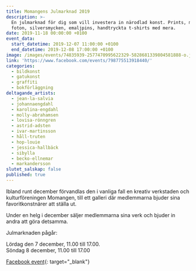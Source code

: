 ```yaml
---
title: Momangens Julmarknad 2019
description: >-
  En julmarknad för dig som vill investera in närodlad konst. Prints, målningar,
  foton, silversmycken, emaljpins, handtryckta t-shirts med mera.
date: 2019-11-18 00:00:00 +0100
event_data:
  start_datetime: 2019-12-07 11:00:00 +0100
  end_datetime: 2019-12-08 17:00:00 +0100
image: /images/events/74835939-2577470995622329-5828681339804581888-o.jpg
link: 'https://www.facebook.com/events/798775513918440/'
categories:
  - bildkonst
  - gatukonst
  - graffiti
  - bokförläggning
deltagande_artists:
  - jean-la-salvia
  - johannaengdahl
  - karolina-engdahl
  - molly-abrahamsen
  - lovisa-rönngren
  - astrid-adsten
  - ivar-martinsson
  - håll-truten
  - hop-louie
  - jessica-hallbäck
  - sibylla
  - becko-ellnemar
  - markandersson
slutet_salskap: false
published: true
---
```


Ibland runt december förvandlas den i vanliga fall en kreativ verkstaden och kulturföreningen Momangen, till ett galleri d&auml;r medlemmarna bjuder sina favoritkonstn&auml;rer att st&auml;lla ut.

Under en helg i december s&auml;ljer medlemmarna sina verk och bjuder in andra att göra detsamma.

Julmarknaden p&aring;g&aring;r:

Lördag den 7 december, 11.00 till 17.00.<br>Söndag 8 december, 11.00 till 17.00

[Facebook event](https://www.facebook.com/events/798775513918440){: target="_blank"}&nbsp;

&nbsp;